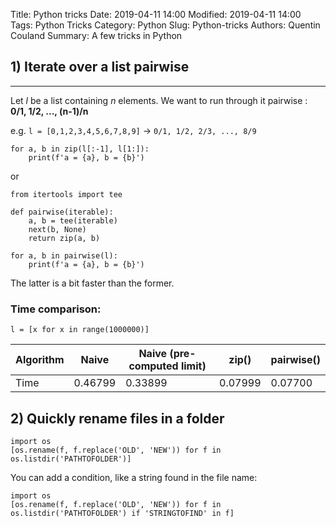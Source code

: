 Title: Python tricks
Date: 2019-04-11 14:00
Modified: 2019-04-11 14:00
Tags: Python Tricks
Category: Python
Slug: Python-tricks
Authors: Quentin Couland
Summary: A few tricks in Python

## 1) Iterate over a list pairwise
---
Let *l* be a list containing *n* elements. We want to run through it pairwise : **0/1, 1/2, ..., (n-1)/n**

e.g. `l = [0,1,2,3,4,5,6,7,8,9]` -> `0/1, 1/2, 2/3, ..., 8/9`

```
for a, b in zip(l[:-1], l[1:]):
    print(f'a = {a}, b = {b}')
```
or
```
from itertools import tee

def pairwise(iterable):
    a, b = tee(iterable)
    next(b, None)
    return zip(a, b)

for a, b in pairwise(l):
    print(f'a = {a}, b = {b}')
```
The latter is a bit faster than the former.

### Time comparison:
`l = [x for x in range(1000000)]`

| Algorithm | Naive   | Naive (pre-computed limit) | zip()   | pairwise() |
|-----------|---------|----------------------------|---------|------------|
| Time      | 0.46799 |           0.33899          | 0.07999 |   0.07700  |


## 2) Quickly rename files in a folder

```
import os
[os.rename(f, f.replace('OLD', 'NEW')) for f in os.listdir('PATHTOFOLDER')]
```

You can add a condition, like a string found in the file name:

```
import os
[os.rename(f, f.replace('OLD', 'NEW')) for f in os.listdir('PATHTOFOLDER') if 'STRINGTOFIND' in f]
```
